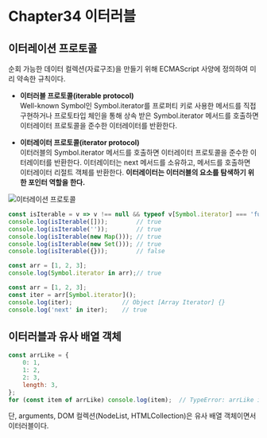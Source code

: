 # Chapter34 이터러블

## 이터레이션 프로토콜
순회 가능한 데이터 컬렉션(자료구조)을 만들기 위해 ECMAScript 사양에 정의하여 미리 약속한 규칙이다.  

* **이터러블 프로토콜(iterable protocol)**  
Well-known Symbol인 Symbol.iterator를 프로퍼티 키로 사용한 메서드를 직접 구현하거나 프로토타입 체인을 통해 상속 받은 Symbol.iterator 메서드를 호출하면 이터레이터 프로토콜을 준수한 이터레이터를 반환한다.

* **이터레이터 프로토콜(iterator protocol)**  
이터러블의 Symbol.iterator 메서드를 호출하면 이터레이터 프로토콜을 준수한 이터레이터를 반환한다. 이터레이터는 next 메서드를 소유하고, 메서드를 호출하면 이터레이터 리절트 객체를 반환한다. **이터레이터는 이터러블의 요소를 탐색하기 위한 포인터 역할을 한다.**

![이터레이션 프로토콜](https://user-images.githubusercontent.com/67082984/220032951-480adebd-ba9c-48d9-be4a-42f18c8ff11d.png)

```javascript
const isIterable = v => v !== null && typeof v[Symbol.iterator] === 'function';
console.log(isIterable([]));		// true
console.log(isIterable(''));		// true
console.log(isIterable(new Map()));	// true
console.log(isIterable(new Set()));	// true
console.log(isIterable({}));		// false

const arr = [1, 2, 3];
console.log(Symbol.iterator in arr);// true
```

```javascript
const arr = [1, 2, 3];
const iter = arr[Symbol.iterator]();
console.log(iter);				// Object [Array Iterator] {}
console.log('next' in iter);	// true
```

## 이터러블과 유사 배열 객체

```javascript
const arrLike = {
	0: 1,
	1: 2,
	2: 3,
	length: 3,
};
for (const item of arrLike) console.log(item);	// TypeError: arrLike is not iterable
```

단, arguments, DOM 컬렉션(NodeList, HTMLCollection)은 유사 배열 객체이면서 이터러블이다.

